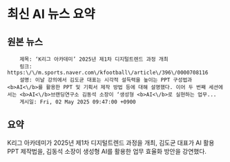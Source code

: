 # 최신 AI 뉴스 요약

## 원본 뉴스
		제목: ‘K리그 아카데미’ 2025년 제1차 디지털트렌드 과정 개최
		링크: https:\/\/m.sports.naver.com\/kfootball\/article\/396\/0000708116
		설명: 이날 강의에서 김도균 대표는 시각적 설득력을 높이는 PPT 구성법과 <b>AI<\/b>를 활용한 PPT 및 기획서 제작 방법 등에 대해 설명했다. 이어 두 번째 세션에서는 <b>AI<\/b>브랜딩연구소 김동석 소장이 ‘생성형 <b>AI<\/b>로 실현하는 업무... 
		게시일: Fri, 02 May 2025 09:47:00 +0900


## 요약
K리그 아카데미가 2025년 제1차 디지털트렌드 과정을 개최, 김도균 대표가 AI 활용 PPT 제작법을, 김동석 소장이 생성형 AI를 활용한 업무 효율화 방안을 강연했다.
